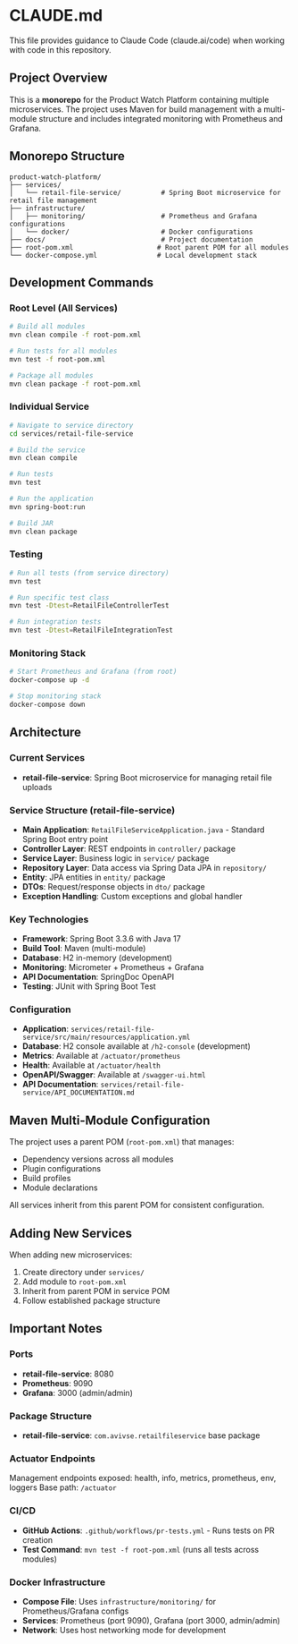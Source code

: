 # CLAUDE.md

This file provides guidance to Claude Code (claude.ai/code) when working with code in this repository.

## Project Overview

This is a **monorepo** for the Product Watch Platform containing multiple microservices. The project uses Maven for build management with a multi-module structure and includes integrated monitoring with Prometheus and Grafana.

## Monorepo Structure

```
product-watch-platform/
├── services/
│   └── retail-file-service/          # Spring Boot microservice for retail file management
├── infrastructure/
│   ├── monitoring/                   # Prometheus and Grafana configurations
│   └── docker/                       # Docker configurations
├── docs/                             # Project documentation
├── root-pom.xml                     # Root parent POM for all modules
└── docker-compose.yml               # Local development stack
```

## Development Commands

### Root Level (All Services)
```bash
# Build all modules
mvn clean compile -f root-pom.xml

# Run tests for all modules
mvn test -f root-pom.xml

# Package all modules
mvn clean package -f root-pom.xml
```

### Individual Service
```bash
# Navigate to service directory
cd services/retail-file-service

# Build the service
mvn clean compile

# Run tests
mvn test

# Run the application
mvn spring-boot:run

# Build JAR
mvn clean package
```

### Testing
```bash
# Run all tests (from service directory)
mvn test

# Run specific test class
mvn test -Dtest=RetailFileControllerTest

# Run integration tests
mvn test -Dtest=RetailFileIntegrationTest
```

### Monitoring Stack
```bash
# Start Prometheus and Grafana (from root)
docker-compose up -d

# Stop monitoring stack
docker-compose down
```

## Architecture

### Current Services
- **retail-file-service**: Spring Boot microservice for managing retail file uploads

### Service Structure (retail-file-service)
- **Main Application**: `RetailFileServiceApplication.java` - Standard Spring Boot entry point
- **Controller Layer**: REST endpoints in `controller/` package
- **Service Layer**: Business logic in `service/` package
- **Repository Layer**: Data access via Spring Data JPA in `repository/`
- **Entity**: JPA entities in `entity/` package
- **DTOs**: Request/response objects in `dto/` package
- **Exception Handling**: Custom exceptions and global handler

### Key Technologies
- **Framework**: Spring Boot 3.3.6 with Java 17
- **Build Tool**: Maven (multi-module)
- **Database**: H2 in-memory (development)
- **Monitoring**: Micrometer + Prometheus + Grafana
- **API Documentation**: SpringDoc OpenAPI
- **Testing**: JUnit with Spring Boot Test

### Configuration
- **Application**: `services/retail-file-service/src/main/resources/application.yml`
- **Database**: H2 console available at `/h2-console` (development)
- **Metrics**: Available at `/actuator/prometheus`
- **Health**: Available at `/actuator/health`
- **OpenAPI/Swagger**: Available at `/swagger-ui.html`
- **API Documentation**: `services/retail-file-service/API_DOCUMENTATION.md`

## Maven Multi-Module Configuration

The project uses a parent POM (`root-pom.xml`) that manages:
- Dependency versions across all modules
- Plugin configurations
- Build profiles
- Module declarations

All services inherit from this parent POM for consistent configuration.

## Adding New Services

When adding new microservices:
1. Create directory under `services/`
2. Add module to `root-pom.xml`
3. Inherit from parent POM in service POM
4. Follow established package structure

## Important Notes

### Ports
- **retail-file-service**: 8080
- **Prometheus**: 9090
- **Grafana**: 3000 (admin/admin)

### Package Structure
- **retail-file-service**: `com.avivse.retailfileservice` base package

### Actuator Endpoints
Management endpoints exposed: health, info, metrics, prometheus, env, loggers
Base path: `/actuator`

### CI/CD
- **GitHub Actions**: `.github/workflows/pr-tests.yml` - Runs tests on PR creation
- **Test Command**: `mvn test -f root-pom.xml` (runs all tests across modules)

### Docker Infrastructure
- **Compose File**: Uses `infrastructure/monitoring/` for Prometheus/Grafana configs
- **Services**: Prometheus (port 9090), Grafana (port 3000, admin/admin)
- **Network**: Uses host networking mode for development